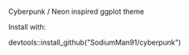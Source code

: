 Cyberpunk / Neon inspired ggplot theme

Install with:

devtools::install_github("SodiumMan91/cyberpunk")

